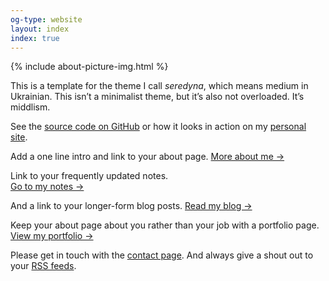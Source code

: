 ```yaml
---
og-type: website
layout: index
index: true
---
```


{% include about-picture-img.html %}

This is a template for the theme I call *seredyna*, which means medium in Ukrainian. This isn’t a minimalist theme, but it’s also not overloaded. It’s middlism. 

See the [source code on GitHub](https://github.com/derekkedziora/Seredyna-jekyll-template) or how it looks in action on my [personal site](https://derekkedziora.com). 

Add a one line intro and link to your about page. 
<a href="/about" class="internal-link quarter-line-space">More about me&nbsp;→</a>

Link to your frequently updated notes.  
<a href="/notes" class="internal-link quarter-line-space">Go to my notes&nbsp;→</a>

And a link to your longer-form blog posts. 
<a href="/blog" class="internal-link quarter-line-space">Read my blog&nbsp;→</a>

Keep your about page about you rather than your job with a portfolio page. 
<a href="/portfolio" class="internal-link quarter-line-space">View my portfolio&nbsp;→</a>

Please get in touch with the [contact page](/contact). And always give a shout out to your [RSS feeds](/rss).

<!-- Add you Mastodon handle here if you want to verify it
	
<p style="visibility: hidden;display: none;"><a rel="me" href="">Mastodon</a></p> -->